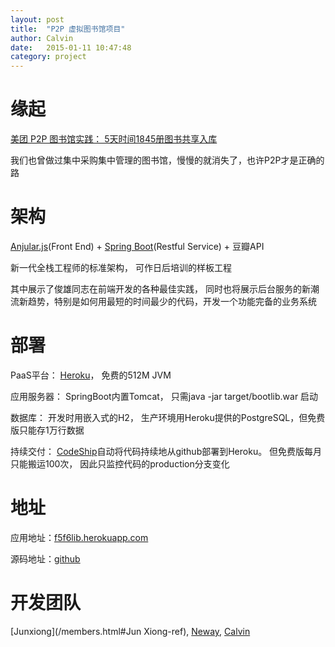 ```yaml
---
layout: post
title:  "P2P 虚拟图书馆项目"
author: Calvin
date:   2015-01-11 10:47:48
category: project
---
```


# 缘起

[美团 P2P 图书馆实践： 5天时间1845册图书共享入库](http://tech.meituan.com/mt-library-introduce.html)

我们也曾做过集中采购集中管理的图书馆，慢慢的就消失了，也许P2P才是正确的路

# 架构

[Anjular.js](https://angularjs.org/)(Front End) + [Spring Boot](http://projects.spring.io/spring-boot/)(Restful Service) + 豆瓣API

新一代全栈工程师的标准架构， 可作日后培训的样板工程

其中展示了俊雄同志在前端开发的各种最佳实践， 同时也将展示后台服务的新潮流新趋势，特别是如何用最短的时间最少的代码，开发一个功能完备的业务系统


# 部署

PaaS平台： [Heroku](https://www.heroku.com)， 免费的512M JVM

应用服务器： SpringBoot内置Tomcat， 只需java -jar target/bootlib.war 启动

数据库： 开发时用嵌入式的H2， 生产环境用Heroku提供的PostgreSQL，但免费版只能存1万行数据

持续交付： [CodeShip](https://codeship.com)自动将代码持续地从github部署到Heroku。 但免费版每月只能搬运100次， 因此只监控代码的production分支变化

# 地址

应用地址：[f5f6lib.herokuapp.com](http://f5f6lib.herokuapp.com)

源码地址：[github](http://www.github.com/f5f6/booklib)

# 开发团队

[Junxiong](/members.html#Jun Xiong-ref), [Neway](/members.html#Neway-ref), [Calvin](/members.html#Calvin-ref)
